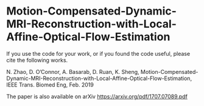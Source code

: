 # Motion-Compensated-Dynamic-MRI-Reconstruction-with-Local-Affine-Optical-Flow-Estimation
If you use the code for your work, or if you found the code useful, please cite the following works.

N. Zhao, D. O’Connor, A. Basarab, D. Ruan, K. Sheng, 
Motion-Compensated-Dynamic-MRI-Reconstruction-with-Local-Affine-Optical-Flow-Estimation, 
IEEE Trans. Biomed Eng, Feb. 2019

The paper is also available on arXiv 
https://arxiv.org/pdf/1707.07089.pdf
